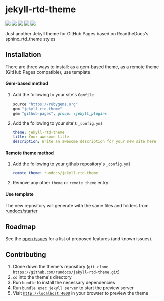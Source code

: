 # jekyll-rtd-theme
[![](https://github.com/rundocs/jekyll-rtd-theme/workflows/gh-pages/badge.svg)](https://github.com/rundocs/jekyll-rtd-theme)
[![](https://img.shields.io/gem/v/jekyll-rtd-theme)][gem]
[![](https://img.shields.io/gem/dt/jekyll-rtd-theme)][gem]
[![](https://data.jsdelivr.com/v1/package/gh/rundocs/jekyll-rtd-theme/badge)](https://cdn.jsdelivr.net/gh/rundocs/jekyll-rtd-theme/)
[![](https://www.codefactor.io/repository/github/rundocs/jekyll-rtd-theme/badge)](https://www.codefactor.io/repository/github/rundocs/jekyll-rtd-theme)

Just another Jekyll theme for GitHub Pages based on ReadtheDocs's sphinx_rtd_theme styles

## Installation
There are three ways to install: as a gem-based theme, as a remote theme (GitHub Pages compatible), use template

#### Gem-based method
1. Add the following to your site's `Gemfile`
    ```ruby
    source "https://rubygems.org"
    gem "jekyll-rtd-theme"
    gem "github-pages", group: :jekyll_plugins
    ```
2. Add the following to your site's `_config.yml`
    ```yml
    theme: jekyll-rtd-theme
    title: Your awesome title
    description: Write an awesome description for your new site here
    ```

#### Remote theme method
1. Add the following to your github repository's `_config.yml`
    ```yml
    remote_theme: rundocs/jekyll-rtd-theme
    ```
2. Remove any other `theme` or `remote_theme` entry

#### Use template
The new repository will generate with the same files and folders from [rundocs/starter](https://github.com/rundocs/starter/generate)

## Roadmap
See the [open issues][issues] for a list of proposed features (and known issues).


## Contributing
1. Clone down the theme's repository (`git clone https://github.com/rundocs/jekyll-rtd-theme.git`)
2. `cd` into the theme's directory
3. Run `bundle` to install the necessary dependencies
4. Run `bundle exec jekyll server` to start the preview server
5. Visit [`http://localhost:4000`](http://localhost:4000) in your browser to preview the theme


[gem]: https://rubygems.org/gems/jekyll-rtd-theme
[issues]: https://github.com/rundocs/jekyll-rtd-theme/issues
